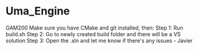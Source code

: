 # Uma_Engine
GAM200
Make sure you have CMake and git installed, then:
Step 1: Run build.sh
Step 2: Go to newly created build folder and there will be a VS solution
Step 3: Open the .sln and let me know if there's any issues - Javier